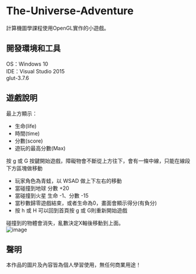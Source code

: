 # The-Universe-Adventure
計算機圖學課程使用OpenGL實作的小遊戲。

## 開發環境和工具
OS：Windows 10  
IDE：Visual Studio 2015  
glut-3.7.6  

## 遊戲說明
最上方顯示：
- 生命(life)
- 時間(time)
- 分數(score)
- 遊玩的最高分數(Max)

按 g 或 G 按鍵開始遊戲，障礙物會不斷從上方往下，會有一條中線，只能在線段下方區塊做移動
- 玩家角色為青蛙，以 WSAD 做上下左右的移動  
- 當碰撞到地球 分數 +20
- 當碰撞到火星 生命 -1、分數 -15
- 當秒數歸零遊戲結束，或者生命為0，畫面會顯示得分(有負分)
- 按 h 或 H 可以回到首頁按 g 或 G則重新開始遊戲  

碰撞到的物體會消失，亂數決定X軸後移動到上面。  
![image](https://user-images.githubusercontent.com/86739086/221419627-2867680c-d024-4376-b7c6-e30a76c50d38.png)


## 聲明
本作品的圖片及內容皆為個人學習使用，無任何商業用途！


